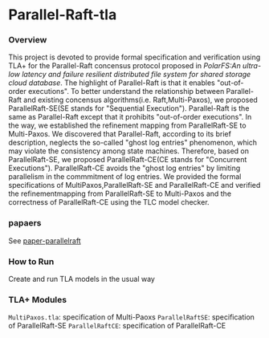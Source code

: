 # Parallel-Raft-tla
### Overview
This project is devoted to provide formal specification and verification using TLA+ for the Parallel-Raft concensus protocol proposed in *PolarFS:An ultra-low latency and failure resilient distributed file system for shared storage cloud database*.
The highlight of Parallel-Raft is that it enables "out-of-order executions". To better understand the relationship between Parallel-Raft and existing concensus algorithms(i.e. Raft,Multi-Paxos), we proposed ParallelRaft-SE(SE stands for "Sequential Execution"). Parallel-Raft is the same as Parallel-Raft except that it prohibits "out-of-order executions". In the way, we established the refinement mapping from ParallelRaft-SE to Multi-Paxos.
We discovered that Parallel-Raft, according to its brief description, neglects the so-called "ghost log entries" phenomenon, which may violate the consistency among state machines. Therefore, based on ParallelRaft-SE, we proposed ParallelRaft-CE(CE stands for "Concurrent Executions"). ParallelRaft-CE avoids the "ghost log entries" by limiting parallelism in the commmitment of log entries.
We provided the formal specifications of MultiPaxos,ParallelRaft-SE and ParallelRaft-CE and verified the refinementmapping from ParallelRaft-SE to Multi-Paxos and the correctness of ParallelRaft-CE using the TLC model checker.
### papaers
See [paper-parallelraft](https://github.com/HappyCS-Gu/Parallel-Raft-tla/blob/master/doc/2020.8-jos.pdf)
### How to Run
Create and run TLA models in the usual way
### TLA+ Modules
`MultiPaxos.tla`: specification of Multi-Paoxs
`ParallelRaftSE`: specification of ParallelRaft-SE
`ParallelRaftCE`: specification of ParallelRaft-CE
